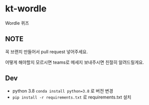 # kt-wordle

Wordle 퀴즈

## NOTE

꼭 브랜치 만들어서 pull request 넣어주세요.

어떻게 해야할지 모르시면 teams로 메세지 보내주시면 친절히 알려드릴게요.

## Dev

- python 3.8 `conda install python=3.8` 로 버전 변경
- `pip install -r requirements.txt` 로 requirements.txt 설치
